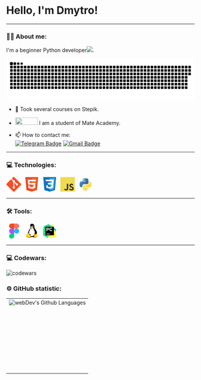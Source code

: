 
# Hello, I'm Dmytro!

---

### :man_technologist: About me:

I'm a beginner Python developer<img src="https://media.giphy.com/media/WUlplcMpOCEmTGBtBW/giphy.gif" width="30px">. 
<p align="center">
 <img width="600" src="github-snake.svg" alt="snake"/>
</p>

- :seedling: Took several courses on Stepik.

- <img src="https://abiturients.info/sites/default/files/ma_logo_full_red.png" width="60px" height ="20px"> I am a student of Mate Academy. 

- :mailbox: How to contact me: <br>[![Telegram Badge](https://img.shields.io/badge/-petrykivdmytro-blue?style=flat&logo=Telegram&logoColor=white)](https://t.me/accbuyer19) [![Gmail Badge](https://img.shields.io/badge/-Gmail-red?style=flat&logo=Gmail&logoColor=white)](mailto:petrykiv.dmytro19@gmail.com)

---

### 💻 Technologies:

<div>
  <img src="https://github.com/devicons/devicon/blob/master/icons/git/git-original.svg" title="git" alt="git" width="40" height="40"/>&nbsp
  <img src="https://github.com/devicons/devicon/blob/master/icons/html5/html5-original.svg" title="html5" alt="html5" width="40" height="40"/>&nbsp
  <img src="https://github.com/devicons/devicon/blob/master/icons/css3/css3-original.svg" title="css" alt="css" width="40" height="40"/>&nbsp
  <img src="https://github.com/devicons/devicon/blob/master/icons/javascript/javascript-original.svg" title="javascript" alt="javascript" width="40" height="40"/>&nbsp
  <img src="https://github.com/devicons/devicon/blob/master/icons/python/python-original.svg" title="pythont" alt="python" width="40" height="40"/>&nbsp
  
---

### 🛠 Tools:

<div>
  <img src="https://github.com/devicons/devicon/blob/master/icons/figma/figma-original.svg" title="figma" alt="figma" width="40" height="40"/>&nbsp;
  <img src="https://github.com/devicons/devicon/blob/master/icons/linux/linux-original.svg" title="linux" alt="linux" width="40" height="40"/>&nbsp;
  <img src="https://github.com/devicons/devicon/blob/master/icons/pycharm/pycharm-original.svg" title="PyCharm" alt="PyCharm" width="40" height="40"/>&nbsp;
</div>

---

### 💻 Codewars:

![codewars](https://www.codewars.com/users/petrykivd/badges/large)

### ⚙️ GitHub statistic:

<table>
  <tr>
    <td>
      <img height="195px" align="right" alt="webDev's Github Languages" src="https://github-readme-stats-sigma-five.vercel.app/api/top-langs/?username=petrykivd&layout=compact&theme=vision-friendly-dark" />
    </td>
  </tr>
</table>
